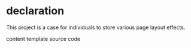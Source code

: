 # declaration

This project is a case for individuals to store various page layout effects.

content template source code